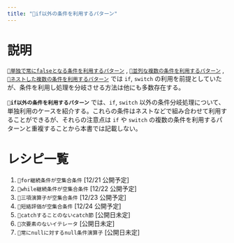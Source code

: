 ```yaml
---
title: "🔖if以外の条件を利用するパターン"
---
```


# 説明

[`🔖単独で常にfalseとなる条件を利用するパターン`](./p_simple_if) , [`🔖並列な複数の条件を利用するパターン`](./p_parallel_if) ,  [`🔖ネストした複数の条件を利用するパターン`](./p_nest_if) では `if`, `switch` の利用を前提としていたが、条件を利用し処理を分岐させる方法は他にも多数存在する。

**`🔖if以外の条件を利用するパターン`** では、`if`, `switch` 以外の条件分岐処理について、単独利用のケースを紹介する。これらの条件はネストなどで組み合わせて利用することができるが、それらの注意点は `if` や `switch` の複数の条件を利用するパターンと重複することから本書では記載しない。


# レシピ一覧

1. `🧪for継続条件が空集合条件` [12/21 公開予定]
1. `🧪while継続条件が空集合条件` [12/22 公開予定]
1. `🧪三項演算子が空集合条件` [12/23 公開予定]
1. `🧪短絡評価が空集合条件` [12/24 公開予定]
1. `🧪catchすることのないcatch節` [公開日未定]
1. `🧪次要素のないイテレータ` [公開日未定]
1. `🧪常にnullに対するnull条件演算子` [公開日未定]
